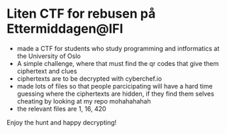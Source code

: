 # Liten CTF for rebusen på Ettermiddagen@IFI
- made a CTF for students who study programming and intformatics at the University of Oslo
- A simple challenge, where that must find the qr codes that give them ciphertext and clues
- ciphertexts are to be decrypted with cyberchef.io
- made lots of files so that people parcicipating will have a hard time guessing where the ciphertexts are hidden, if they find them selves cheating by looking at my repo mohahahahah
- the relevant files are 1, 16, 420

Enjoy the hunt and happy decrypting!
